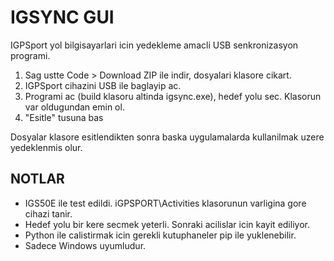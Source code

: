 # IGSYNC GUI
 IGPSport yol bilgisayarlari icin yedekleme amacli USB senkronizasyon programi.

 1. Sag ustte Code > Download ZIP ile indir, dosyalari klasore cikart.
 2. IGPSport cihazini USB ile baglayip ac.
 3. Programi ac (build klasoru altinda igsync.exe), hedef yolu sec. Klasorun var oldugundan emin ol. 
 4. "Esitle" tusuna bas

Dosyalar klasore esitlendikten sonra baska uygulamalarda kullanilmak uzere yedeklenmis olur.

## NOTLAR
* IGS50E ile test edildi. iGPSPORT\Activities klasorunun varligina gore cihazi tanir.
* Hedef yolu bir kere secmek yeterli. Sonraki acilislar icin kayit ediliyor.
* Python ile calistirmak icin gerekli kutuphaneler pip ile yuklenebilir.
* Sadece Windows uyumludur.

